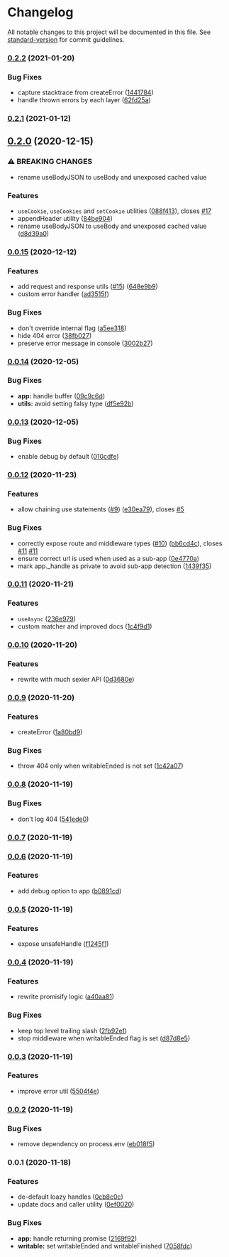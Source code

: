 # Changelog

All notable changes to this project will be documented in this file. See [standard-version](https://github.com/conventional-changelog/standard-version) for commit guidelines.

### [0.2.2](https://github.com/nuxt-contrib/h3/compare/v0.2.1...v0.2.2) (2021-01-20)


### Bug Fixes

* capture stacktrace from createError ([1441784](https://github.com/nuxt-contrib/h3/commit/14417846554f81f44ae677bfd609517dcfd3c291))
* handle thrown errors by each layer ([62fd25a](https://github.com/nuxt-contrib/h3/commit/62fd25a572de72a1f555b8f43e5e4798c392b74b))

### [0.2.1](https://github.com/nuxt-contrib/h3/compare/v0.2.0...v0.2.1) (2021-01-12)

## [0.2.0](https://github.com/nuxt-contrib/h3/compare/v0.0.15...v0.2.0) (2020-12-15)


### ⚠ BREAKING CHANGES

* rename useBodyJSON to useBody and unexposed cached value

### Features

* `useCookie`, `useCookies` and `setCookie` utilities ([088f413](https://github.com/nuxt-contrib/h3/commit/088f413434a619a9888bfd9d1b189e56a7d00124)), closes [#17](https://github.com/nuxt-contrib/h3/issues/17)
* appendHeader utility ([84be904](https://github.com/nuxt-contrib/h3/commit/84be9040e2c52b625a47591e8f5107793da29f72))
* rename useBodyJSON to useBody and unexposed cached value ([d8d39a0](https://github.com/nuxt-contrib/h3/commit/d8d39a0eefbc22c8d3af8e7dcee5ee8964da07e3))

### [0.0.15](https://github.com/nuxt-contrib/h3/compare/v0.0.14...v0.0.15) (2020-12-12)


### Features

* add request and response utils ([#15](https://github.com/nuxt-contrib/h3/issues/15)) ([648e9b9](https://github.com/nuxt-contrib/h3/commit/648e9b9ceff3a8658a7e3705164d5139e6f95c99))
* custom error handler ([ad3515f](https://github.com/nuxt-contrib/h3/commit/ad3515f0da8bb37d3f82a6527c459aa86a63e338))


### Bug Fixes

* don't override internal flag ([a5ee318](https://github.com/nuxt-contrib/h3/commit/a5ee31888101cbe7458d7a63527d0cf07845d2a6))
* hide 404 error ([38fb027](https://github.com/nuxt-contrib/h3/commit/38fb027bb5a2d3d369f7d3e333edc1342cf32914))
* preserve error message in console ([3002b27](https://github.com/nuxt-contrib/h3/commit/3002b27aace50cf6d39c289b8500bb92a065fe7a))

### [0.0.14](https://github.com/nuxt-contrib/h3/compare/v0.0.13...v0.0.14) (2020-12-05)


### Bug Fixes

* **app:** handle buffer ([09c9c6d](https://github.com/nuxt-contrib/h3/commit/09c9c6da5bcd00ff49e815cae3c74893d4b4806d))
* **utils:** avoid setting falsy type ([df5e92b](https://github.com/nuxt-contrib/h3/commit/df5e92b07ca2c096fb078c0deff50b613245c0db))

### [0.0.13](https://github.com/nuxt-contrib/h3/compare/v0.0.12...v0.0.13) (2020-12-05)


### Bug Fixes

* enable debug by default ([010cdfe](https://github.com/nuxt-contrib/h3/commit/010cdfe32ce80b2453489f8839c5f3d946d027a1))

### [0.0.12](https://github.com/nuxt-contrib/h3/compare/v0.0.11...v0.0.12) (2020-11-23)


### Features

* allow chaining use statements ([#9](https://github.com/nuxt-contrib/h3/issues/9)) ([e30ea79](https://github.com/nuxt-contrib/h3/commit/e30ea7911ed378866f2c61b0ece3f332e113e821)), closes [#5](https://github.com/nuxt-contrib/h3/issues/5)


### Bug Fixes

* correctly expose route and middleware types ([#10](https://github.com/nuxt-contrib/h3/issues/10)) ([bb6cd4c](https://github.com/nuxt-contrib/h3/commit/bb6cd4c6971fc269d6a313ebc07910898b32f178)), closes [#11](https://github.com/nuxt-contrib/h3/issues/11) [#11](https://github.com/nuxt-contrib/h3/issues/11)
* ensure correct url is used when used as a sub-app ([0e4770a](https://github.com/nuxt-contrib/h3/commit/0e4770af89757c274b1d3e6d7c54b973a7bf9bef))
* mark app._handle as private to avoid sub-app detection ([1439f35](https://github.com/nuxt-contrib/h3/commit/1439f354a7e9238113f6d8bc7687df8a5fe7bd10))

### [0.0.11](https://github.com/nuxt-contrib/h3/compare/v0.0.10...v0.0.11) (2020-11-21)


### Features

* `useAsync` ([236e979](https://github.com/nuxt-contrib/h3/commit/236e97953ac014dffa8977c4bf8cd6f2fa369eb7))
* custom matcher and improved docs ([1c4f9d1](https://github.com/nuxt-contrib/h3/commit/1c4f9d138dde212486d1aa7acb0e2df9a8cb8aca))

### [0.0.10](https://github.com/nuxt-contrib/h3/compare/v0.0.9...v0.0.10) (2020-11-20)


### Features

* rewrite with much sexier API ([0d3680e](https://github.com/nuxt-contrib/h3/commit/0d3680eacab44d6a40c10b94cfba2036afc571d9))

### [0.0.9](https://github.com/nuxt-contrib/h3/compare/v0.0.8...v0.0.9) (2020-11-20)


### Features

* createError ([1a80bd9](https://github.com/nuxt-contrib/h3/commit/1a80bd9432b0585a474d6888e7035636307eead8))


### Bug Fixes

* throw 404 only when writableEnded is not set ([1c42a07](https://github.com/nuxt-contrib/h3/commit/1c42a07e3ecc175c96dff026967298a107314f5e))

### [0.0.8](https://github.com/nuxt-contrib/h3/compare/v0.0.7...v0.0.8) (2020-11-19)


### Bug Fixes

* don't log 404 ([541ede0](https://github.com/nuxt-contrib/h3/commit/541ede03edc6526b953c8a0bb7f31f0dc5fc21d3))

### [0.0.7](https://github.com/nuxt-contrib/h3/compare/v0.0.6...v0.0.7) (2020-11-19)

### [0.0.6](https://github.com/nuxt-contrib/h3/compare/v0.0.5...v0.0.6) (2020-11-19)


### Features

* add debug option to app ([b0891cd](https://github.com/nuxt-contrib/h3/commit/b0891cd13d4a7b8ed0fb981ae878185c6728b618))

### [0.0.5](https://github.com/nuxt-contrib/h3/compare/v0.0.4...v0.0.5) (2020-11-19)


### Features

* expose unsafeHandle ([f1245f1](https://github.com/nuxt-contrib/h3/commit/f1245f13c1a4ec1f9e1ecb4b0b73c50047ee4d3a))

### [0.0.4](https://github.com/nuxt-contrib/h3/compare/v0.0.3...v0.0.4) (2020-11-19)


### Features

* rewrite promisify logic ([a40aa81](https://github.com/nuxt-contrib/h3/commit/a40aa81aa80da3ba418061338bcaa6286357ab67))


### Bug Fixes

* keep top level trailing slash ([2fb92ef](https://github.com/nuxt-contrib/h3/commit/2fb92efdf462f3c4098af3cac6594599839f7cde))
* stop middleware when writableEnded flag is set ([d87d8e5](https://github.com/nuxt-contrib/h3/commit/d87d8e5f7a426409565d1a008b8231c793ec61ef))

### [0.0.3](https://github.com/nuxt-contrib/h3/compare/v0.0.2...v0.0.3) (2020-11-19)


### Features

* improve error util ([5504f4e](https://github.com/nuxt-contrib/h3/commit/5504f4e53dfb19cceb6580b00077f8c80d0b5dc5))

### [0.0.2](https://github.com/nuxt-contrib/h3/compare/v0.0.1...v0.0.2) (2020-11-19)


### Bug Fixes

* remove dependency on process.env ([eb018f5](https://github.com/nuxt-contrib/h3/commit/eb018f5e23a5f797a4b5d24fdbfe591994c39aef))

### 0.0.1 (2020-11-18)


### Features

* de-default loazy handles ([0cb8c0c](https://github.com/nuxt-contrib/h3/commit/0cb8c0c74647278806a53f7920f8678bb47749e5))
* update docs and caller utility ([0ef0020](https://github.com/nuxt-contrib/h3/commit/0ef0020da1931b8c08344008253703b91b318559))


### Bug Fixes

* **app:** handle returning promise ([2169f92](https://github.com/nuxt-contrib/h3/commit/2169f92142d2e92e143913fff945628f17203779))
* **writable:** set writableEnded and writableFinished ([7058fdc](https://github.com/nuxt-contrib/h3/commit/7058fdcf38a31edd1ce2afe4b05eb0b050adea78))
